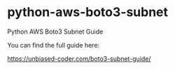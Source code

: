 # python-aws-boto3-subnet
Python AWS Boto3 Subnet Guide

You can find the full guide here:

https://unbiased-coder.com/boto3-subnet-guide/
